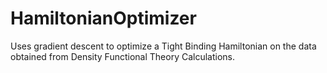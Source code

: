 # HamiltonianOptimizer
Uses gradient descent to optimize a Tight Binding Hamiltonian on the data obtained from Density Functional Theory Calculations.


